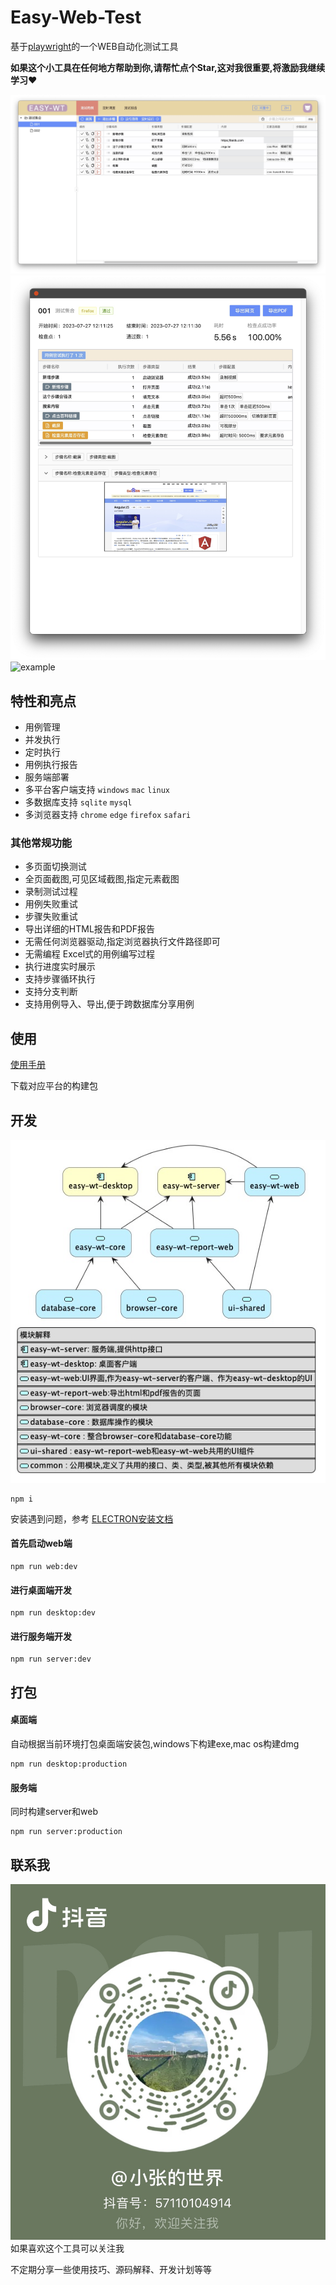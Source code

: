 # Easy-Web-Test

基于[playwright](https://playwright.dev/)的一个WEB自动化测试工具

**如果这个小工具在任何地方帮助到你,请帮忙点个Star,这对我很重要,将激励我继续学习❤️**

![home](./doc/images/home.jpg)
![report](./doc/images/report.jpg)
![example](./doc/images/example.gif)

## 特性和亮点

* 用例管理
* 并发执行
* 定时执行
* 用例执行报告
* 服务端部署
* 多平台客户端支持 `windows` `mac` `linux`
* 多数据库支持 `sqlite`  `mysql`
* 多浏览器支持 `chrome` `edge` `firefox` `safari`

### 其他常规功能

* 多页面切换测试
* 全页面截图,可见区域截图,指定元素截图
* 录制测试过程
* 用例失败重试
* 步骤失败重试
* 导出详细的HTML报告和PDF报告
* 无需任何浏览器驱动,指定浏览器执行文件路径即可
* 无需编程 Excel式的用例编写过程
* 执行进度实时展示
* 支持步骤循环执行
* 支持分支判断
* 支持用例导入、导出,便于跨数据库分享用例

## 使用

[使用手册](./doc/wiki/home.md)

下载对应平台的构建包

## 开发

![模块关系](./doc/images/module.jpg)


```npm
npm i
```


安装遇到问题，参考
[ELECTRON安装文档](https://www.electronjs.org/zh/docs/latest/tutorial/installation)

#### 首先启动web端

```npm
npm run web:dev
```

#### 进行桌面端开发

```npm
npm run desktop:dev
```

#### 进行服务端开发

```npm
npm run server:dev
```

## 打包

#### 桌面端

自动根据当前环境打包桌面端安装包,windows下构建exe,mac os构建dmg

```npm
npm run desktop:production
```

#### 服务端

同时构建server和web

```npm
npm run server:production
```

## 联系我

![douyin](./doc/images/douyin.png)
如果喜欢这个工具可以关注我

不定期分享一些使用技巧、源码解释、开发计划等等



